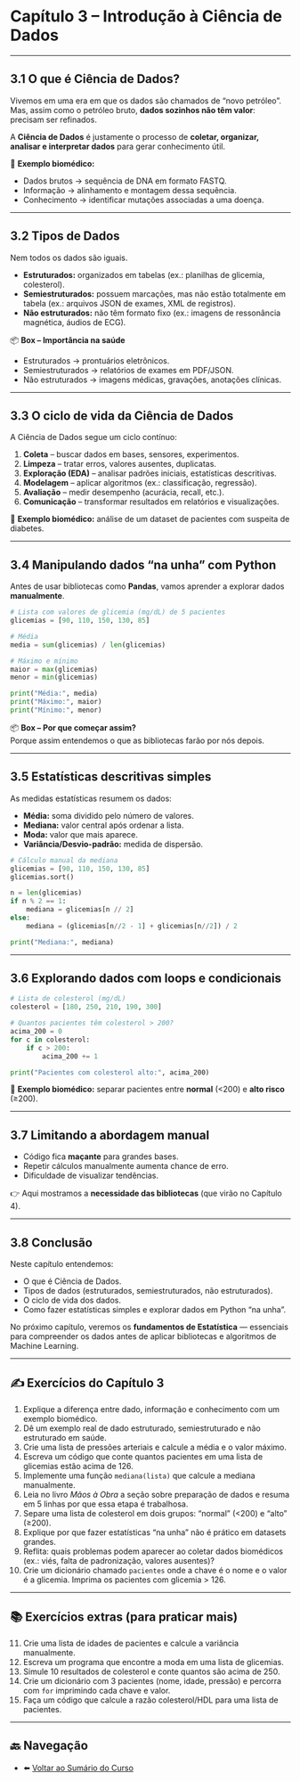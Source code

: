 # Capítulo 3 – Introdução à Ciência de Dados

---

## 3.1 O que é Ciência de Dados?

Vivemos em uma era em que os dados são chamados de “novo petróleo”.  
Mas, assim como o petróleo bruto, **dados sozinhos não têm valor**: precisam ser refinados.  

A **Ciência de Dados** é justamente o processo de **coletar, organizar, analisar e interpretar dados** para gerar conhecimento útil.  

📌 **Exemplo biomédico:**  
- Dados brutos → sequência de DNA em formato FASTQ.  
- Informação → alinhamento e montagem dessa sequência.  
- Conhecimento → identificar mutações associadas a uma doença.  

---

## 3.2 Tipos de Dados

Nem todos os dados são iguais.  

- **Estruturados:** organizados em tabelas (ex.: planilhas de glicemia, colesterol).  
- **Semiestruturados:** possuem marcações, mas não estão totalmente em tabela (ex.: arquivos JSON de exames, XML de registros).  
- **Não estruturados:** não têm formato fixo (ex.: imagens de ressonância magnética, áudios de ECG).  

📦 **Box – Importância na saúde**  
- Estruturados → prontuários eletrônicos.  
- Semiestruturados → relatórios de exames em PDF/JSON.  
- Não estruturados → imagens médicas, gravações, anotações clínicas.  

---

## 3.3 O ciclo de vida da Ciência de Dados

A Ciência de Dados segue um ciclo contínuo:

1. **Coleta** – buscar dados em bases, sensores, experimentos.  
2. **Limpeza** – tratar erros, valores ausentes, duplicatas.  
3. **Exploração (EDA)** – analisar padrões iniciais, estatísticas descritivas.  
4. **Modelagem** – aplicar algoritmos (ex.: classificação, regressão).  
5. **Avaliação** – medir desempenho (acurácia, recall, etc.).  
6. **Comunicação** – transformar resultados em relatórios e visualizações.  

📌 **Exemplo biomédico:** análise de um dataset de pacientes com suspeita de diabetes.  

---

## 3.4 Manipulando dados “na unha” com Python

Antes de usar bibliotecas como **Pandas**, vamos aprender a explorar dados **manualmente**.  

```python
# Lista com valores de glicemia (mg/dL) de 5 pacientes
glicemias = [90, 110, 150, 130, 85]

# Média
media = sum(glicemias) / len(glicemias)

# Máximo e mínimo
maior = max(glicemias)
menor = min(glicemias)

print("Média:", media)
print("Máximo:", maior)
print("Mínimo:", menor)
```

📦 **Box – Por que começar assim?**  
Porque assim entendemos o que as bibliotecas farão por nós depois.  

---

## 3.5 Estatísticas descritivas simples

As medidas estatísticas resumem os dados:  

- **Média:** soma dividido pelo número de valores.  
- **Mediana:** valor central após ordenar a lista.  
- **Moda:** valor que mais aparece.  
- **Variância/Desvio-padrão:** medida de dispersão.  

```python
# Cálculo manual da mediana
glicemias = [90, 110, 150, 130, 85]
glicemias.sort()

n = len(glicemias)
if n % 2 == 1:
    mediana = glicemias[n // 2]
else:
    mediana = (glicemias[n//2 - 1] + glicemias[n//2]) / 2

print("Mediana:", mediana)
```

---

## 3.6 Explorando dados com loops e condicionais

```python
# Lista de colesterol (mg/dL)
colesterol = [180, 250, 210, 190, 300]

# Quantos pacientes têm colesterol > 200?
acima_200 = 0
for c in colesterol:
    if c > 200:
        acima_200 += 1

print("Pacientes com colesterol alto:", acima_200)
```

📌 **Exemplo biomédico:** separar pacientes entre **normal** (<200) e **alto risco** (≥200).  

---

## 3.7 Limitando a abordagem manual

- Código fica **maçante** para grandes bases.  
- Repetir cálculos manualmente aumenta chance de erro.  
- Dificuldade de visualizar tendências.  

👉 Aqui mostramos a **necessidade das bibliotecas** (que virão no Capítulo 4).  

---

## 3.8 Conclusão

Neste capítulo entendemos:  
- O que é Ciência de Dados.  
- Tipos de dados (estruturados, semiestruturados, não estruturados).  
- O ciclo de vida dos dados.  
- Como fazer estatísticas simples e explorar dados em Python “na unha”.  

No próximo capítulo, veremos os **fundamentos de Estatística** — essenciais para compreender os dados antes de aplicar bibliotecas e algoritmos de Machine Learning.

---

## ✍️ Exercícios do Capítulo 3

1. Explique a diferença entre dado, informação e conhecimento com um exemplo biomédico.  
2. Dê um exemplo real de dado estruturado, semiestruturado e não estruturado em saúde.  
3. Crie uma lista de pressões arteriais e calcule a média e o valor máximo.  
4. Escreva um código que conte quantos pacientes em uma lista de glicemias estão acima de 126.  
5. Implemente uma função `mediana(lista)` que calcule a mediana manualmente.  
6. Leia no livro *Mãos à Obra* a seção sobre preparação de dados e resuma em 5 linhas por que essa etapa é trabalhosa.  
7. Separe uma lista de colesterol em dois grupos: “normal” (<200) e “alto” (≥200).  
8. Explique por que fazer estatísticas “na unha” não é prático em datasets grandes.  
9. Reflita: quais problemas podem aparecer ao coletar dados biomédicos (ex.: viés, falta de padronização, valores ausentes)?  
10. Crie um dicionário chamado `pacientes` onde a chave é o nome e o valor é a glicemia. Imprima os pacientes com glicemia > 126.  

---

## 📚 Exercícios extras (para praticar mais)

11. Crie uma lista de idades de pacientes e calcule a variância manualmente.  
12. Escreva um programa que encontre a moda em uma lista de glicemias.  
13. Simule 10 resultados de colesterol e conte quantos são acima de 250.  
14. Crie um dicionário com 3 pacientes (nome, idade, pressão) e percorra com `for` imprimindo cada chave e valor.  
15. Faça um código que calcule a razão colesterol/HDL para uma lista de pacientes.  

---

## 🔙 Navegação

- ⬅️ [Voltar ao Sumário do Curso](../README.md)
